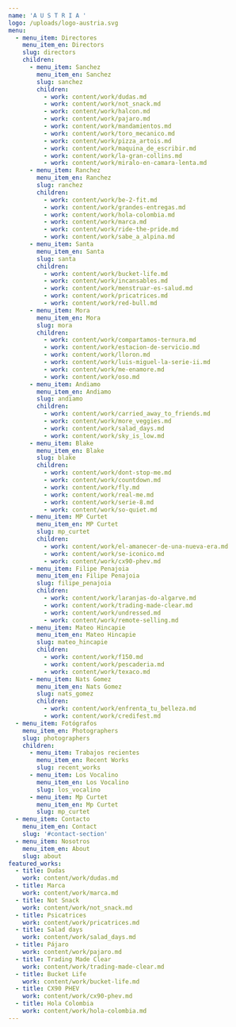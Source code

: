 ```yaml
---
name: 'A U S T R I A '
logo: /uploads/logo-austria.svg
menu:
  - menu_item: Directores
    menu_item_en: Directors
    slug: directors
    children:
      - menu_item: Sanchez
        menu_item_en: Sanchez
        slug: sanchez
        children:
          - work: content/work/dudas.md
          - work: content/work/not_snack.md
          - work: content/work/halcon.md
          - work: content/work/pajaro.md
          - work: content/work/mandamientos.md
          - work: content/work/toro_mecanico.md
          - work: content/work/pizza_artois.md
          - work: content/work/maquina_de_escribir.md
          - work: content/work/la-gran-collins.md
          - work: content/work/miralo-en-camara-lenta.md
      - menu_item: Ranchez
        menu_item_en: Ranchez
        slug: ranchez
        children:
          - work: content/work/be-2-fit.md
          - work: content/work/grandes-entregas.md
          - work: content/work/hola-colombia.md
          - work: content/work/marca.md
          - work: content/work/ride-the-pride.md
          - work: content/work/sabe_a_alpina.md
      - menu_item: Santa
        menu_item_en: Santa
        slug: santa
        children:
          - work: content/work/bucket-life.md
          - work: content/work/incansables.md
          - work: content/work/menstruar-es-salud.md
          - work: content/work/pricatrices.md
          - work: content/work/red-bull.md
      - menu_item: Mora
        menu_item_en: Mora
        slug: mora
        children:
          - work: content/work/compartamos-ternura.md
          - work: content/work/estacion-de-servicio.md
          - work: content/work/lloron.md
          - work: content/work/luis-miguel-la-serie-ii.md
          - work: content/work/me-enamore.md
          - work: content/work/oso.md
      - menu_item: Andiamo
        menu_item_en: Andiamo
        slug: andiamo
        children:
          - work: content/work/carried_away_to_friends.md
          - work: content/work/more_veggies.md
          - work: content/work/salad_days.md
          - work: content/work/sky_is_low.md
      - menu_item: Blake
        menu_item_en: Blake
        slug: blake
        children:
          - work: content/work/dont-stop-me.md
          - work: content/work/countdown.md
          - work: content/work/fly.md
          - work: content/work/real-me.md
          - work: content/work/serie-8.md
          - work: content/work/so-quiet.md
      - menu_item: MP Curtet
        menu_item_en: MP Curtet
        slug: mp_curtet
        children:
          - work: content/work/el-amanecer-de-una-nueva-era.md
          - work: content/work/se-iconico.md
          - work: content/work/cx90-phev.md
      - menu_item: Filipe Penajoia
        menu_item_en: Filipe Penajoia
        slug: filipe_penajoia
        children:
          - work: content/work/laranjas-do-algarve.md
          - work: content/work/trading-made-clear.md
          - work: content/work/undressed.md
          - work: content/work/remote-selling.md
      - menu_item: Mateo Hincapie
        menu_item_en: Mateo Hincapie
        slug: mateo_hincapie
        children:
          - work: content/work/f150.md
          - work: content/work/pescaderia.md
          - work: content/work/texaco.md
      - menu_item: Nats Gomez
        menu_item_en: Nats Gomez
        slug: nats_gomez
        children:
          - work: content/work/enfrenta_tu_belleza.md
          - work: content/work/credifest.md
  - menu_item: Fotógrafos
    menu_item_en: Photographers
    slug: photographers
    children:
      - menu_item: Trabajos recientes
        menu_item_en: Recent Works
        slug: recent_works
      - menu_item: Los Vocalino
        menu_item_en: Los Vocalino
        slug: los_vocalino
      - menu_item: Mp Curtet
        menu_item_en: Mp Curtet
        slug: mp_curtet
  - menu_item: Contacto
    menu_item_en: Contact
    slug: '#contact-section'
  - menu_item: Nosotros
    menu_item_en: About
    slug: about
featured_works:
  - title: Dudas
    work: content/work/dudas.md
  - title: Marca
    work: content/work/marca.md
  - title: Not Snack
    work: content/work/not_snack.md
  - title: Psicatrices
    work: content/work/pricatrices.md
  - title: Salad days
    work: content/work/salad_days.md
  - title: Pájaro
    work: content/work/pajaro.md
  - title: Trading Made Clear
    work: content/work/trading-made-clear.md
  - title: Bucket Life
    work: content/work/bucket-life.md
  - title: CX90 PHEV
    work: content/work/cx90-phev.md
  - title: Hola Colombia
    work: content/work/hola-colombia.md
---
```



